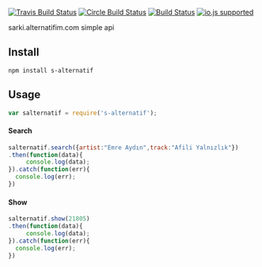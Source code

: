 [![Travis Build Status](http://img.shields.io/travis/ayhankuru/s-alternatif.svg?style=flat-square)](https://travis-ci.org/ayhankuru/s-alternatif) [![Circle Build Status](https://img.shields.io/circleci/project/ayhankuru/s-alternatif.svg?style=flat-square)](https://circleci.com/gh/ayhankuru/s-alternatif) [![Build Status](https://img.shields.io/david/ayhankuru/s-alternatif.svg?style=flat-square)](https://david-dm.org/ayhankuru/s-alternatif) [![io.js supported](https://img.shields.io/badge/io.js-supported-green.svg?style=flat-square)](https://iojs.org)


sarki.alternatifim.com simple api

## Install

```
npm install s-alternatif
```

## Usage


```js
var salternatif = require('s-alternatif');
```


#### Search

```js
salternatif.search({artist:"Emre Aydın",track:"Afili Yalnızlık"})
.then(function(data){
     console.log(data);
}).catch(function(err){
  console.log(err);
})

```
#### Show

```js
salternatif.show(21805)
.then(function(data){
     console.log(data);
}).catch(function(err){
  console.log(err);
})

```